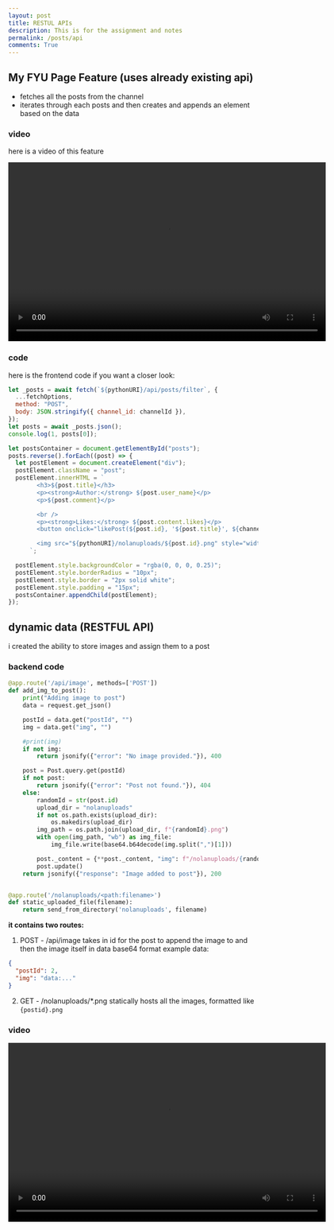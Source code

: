 ```yaml
---
layout: post
title: RESTUL APIs
description: This is for the assignment and notes
permalink: /posts/api
comments: True
---
```


## My FYU Page Feature (uses already existing api)

- fetches all the posts from the channel
- iterates through each posts and then creates and appends an element based on the data

### video

here is a video of this feature

<video height="360" width="640" controls>
    <source src="/nolan_2025/videos/posts.webm" type="video/webm">
    dumb browser no video support
</video>

### code

here is the frontend code if you want a closer look:

```js
let _posts = await fetch(`${pythonURI}/api/posts/filter`, {
  ...fetchOptions,
  method: "POST",
  body: JSON.stringify({ channel_id: channelId }),
});
let posts = await _posts.json();
console.log(1, posts[0]);

let postsContainer = document.getElementById("posts");
posts.reverse().forEach((post) => {
  let postElement = document.createElement("div");
  postElement.className = "post";
  postElement.innerHTML = `
        <h3>${post.title}</h3>
        <p><strong>Author:</strong> ${post.user_name}</p>
        <p>${post.comment}</p>

        <br />
        <p><strong>Likes:</strong> ${post.content.likes}</p>
        <button onclick="likePost(${post.id}, '${post.title}', ${channelId}, ${post.content.likes})">Like</button>

        <img src="${pythonURI}/nolanuploads/${post.id}.png" style="width: 100%; margin-top: 10px" />
      `;

  postElement.style.backgroundColor = "rgba(0, 0, 0, 0.25)";
  postElement.style.borderRadius = "10px";
  postElement.style.border = "2px solid white";
  postElement.style.padding = "15px";
  postsContainer.appendChild(postElement);
});
```

## dynamic data (RESTFUL API)

i created the ability to store images and assign them to a post

### backend code

```python
@app.route('/api/image', methods=['POST'])
def add_img_to_post():
    print("Adding image to post")
    data = request.get_json()

    postId = data.get("postId", "")
    img = data.get("img", "")

    #print(img)
    if not img:
        return jsonify({"error": "No image provided."}), 400

    post = Post.query.get(postId)
    if not post:
        return jsonify({"error": "Post not found."}), 404
    else:
        randomId = str(post.id)
        upload_dir = "nolanuploads"
        if not os.path.exists(upload_dir):
            os.makedirs(upload_dir)
        img_path = os.path.join(upload_dir, f"{randomId}.png")
        with open(img_path, "wb") as img_file:
            img_file.write(base64.b64decode(img.split(",")[1]))

        post._content = {**post._content, "img": f"/nolanuploads/{randomId}.png"}
        post.update()
    return jsonify({"response": "Image added to post"}), 200


@app.route('/nolanuploads/<path:filename>')
def static_uploaded_file(filename):
    return send_from_directory('nolanuploads', filename)
```

**it contains two routes:**

1. POST - /api/image
   takes in id for the post to append the image to and then the image itself in data base64 format
   example data:

```json
{
  "postId": 2,
  "img": "data:..."
}
```

2. GET - /nolanuploads/\*.png
   statically hosts all the images, formatted like `{postid}.png`

### video

<video height="360" width="640" controls>
    <source src="/nolan_2025/videos/images.webm" type="video/webm">
    dumb browser no video support
</video>
